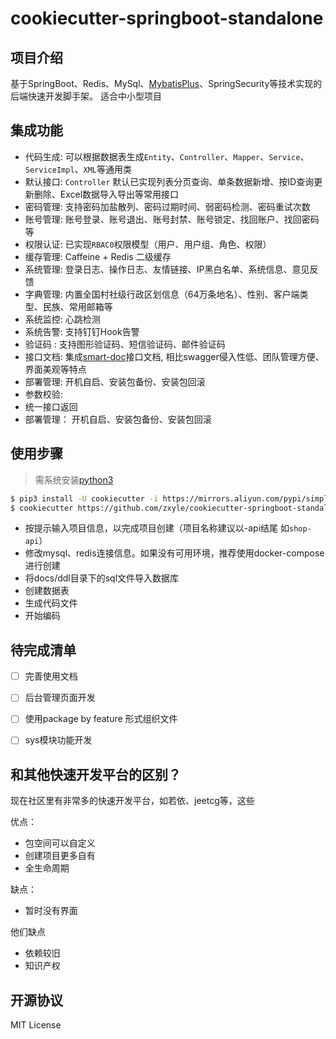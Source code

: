 # cookiecutter-springboot-standalone

## 项目介绍
基于SpringBoot、Redis、MySql、[MybatisPlus](https://baomidou.com/)、SpringSecurity等技术实现的后端快速开发脚手架。 适合中小型项目


## 集成功能
- 代码生成: 可以根据数据表生成`Entity`、`Controller`、`Mapper`、`Service`、`ServiceImpl`、`XML`等通用类
- 默认接口: `Controller` 默认已实现列表分页查询、单条数据新增、按ID查询更新删除、Excel数据导入导出等常用接口
- 密码管理: 支持密码加盐散列、密码过期时间、弱密码检测、密码重试次数
- 账号管理: 账号登录、账号退出、账号封禁、账号锁定、找回账户、找回密码等
- 权限认证: 已实现`RBAC0`权限模型（用户、用户组、角色、权限）
- 缓存管理: Caffeine + Redis 二级缓存
- 系统管理: 登录日志、操作日志、友情链接、IP黑白名单、系统信息、意见反馈
- 字典管理: 内置全国村社级行政区划信息（64万条地名）、性别、客户端类型、民族、常用邮箱等
- 系统监控: 心跳检测
- 系统告警: 支持钉钉Hook告警
- 验证码  : 支持图形验证码、短信验证码、邮件验证码
- 接口文档: 集成[smart-doc](https://smart-doc-group.github.io/#/zh-cn/)接口文档, 相比swagger侵入性低、团队管理方便、界面美观等特点
- 部署管理: 开机自启、安装包备份、安装包回滚
- 参数校验:
- 统一接口返回
- 部署管理： 开机自启、安装包备份、安装包回滚


## 使用步骤
> 需系统安装[python3](https://www.python.org/downloads/)
```bash
$ pip3 install -U cookiecutter -i https://mirrors.aliyun.com/pypi/simple/
$ cookiecutter https://github.com/zxyle/cookiecutter-springboot-standalone.git 
```

- 按提示输入项目信息，以完成项目创建（项目名称建议以-api结尾 如`shop-api`）
- 修改mysql、redis连接信息。如果没有可用环境，推荐使用docker-compose进行创建
- 将docs/ddl目录下的sql文件导入数据库
- 创建数据表
- 生成代码文件
- 开始编码

## 待完成清单
- [ ] 完善使用文档
- [ ] 后台管理页面开发
- [ ] 使用package by feature 形式组织文件
- [ ] sys模块功能开发


## 和其他快速开发平台的区别？
现在社区里有非常多的快速开发平台，如若依、jeetcg等，这些

优点：
- 包空间可以自定义
- 创建项目更多自有
- 全生命周期

缺点：
- 暂时没有界面

他们缺点
- 依赖较旧
- 知识产权


## 开源协议
MIT License
